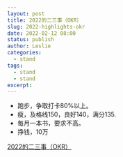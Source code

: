 ```yaml
---
layout: post
title: 2022的二三事（OKR）
slug: 2022-highlights-okr
date: 2022-02-12 08:00
status: publish
author: Leslie
categories: 
  - stand 
tags:
  - stand 
  - stand 
excerpt: 
---
```


- 跑步，争取打卡80%以上。
- 瘦，及格线150，良好140，满分135.
- 每月一本书，要求不高。
- 挣钱，10万

[2022的二三事（OKR）](https://github.com/lesnolie/Marverick/issues/2)

